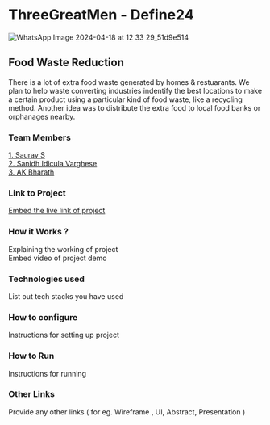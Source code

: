 # ThreeGreatMen - Define24

![WhatsApp Image 2024-04-18 at 12 33 29_51d9e514](https://github.com/Definehack/Define24/assets/79042374/4d6c229a-5048-4ac9-bba6-c0e835e22097)

## Food Waste Reduction
There is a lot of extra food waste generated by homes & restuarants. We plan to help waste converting industries indentify the best locations to make a certain product using a particular kind of food waste, like a recycling method. Another idea was to distribute the extra food to local food banks or orphanages nearby.

### Team Members
[1. Saurav S](SaurS5000)   
[2. Sanidh Idicula Varghese](San1dh)   
[3. AK Bharath](AK47BHARATH)     

### Link to Project
[Embed the live link of project](live_link)

### How it Works ?
Explaining the working of project  
Embed video of project demo

### Technologies used
List out tech stacks you have used

### How to configure
Instructions for setting up project

### How to Run
Instructions for running

### Other Links
Provide any other links ( for eg. Wireframe , UI, Abstract, Presentation )
